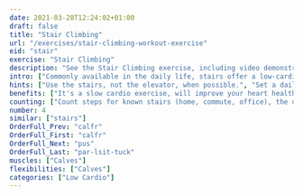 ```yaml
---
date: 2021-03-28T12:24:02+01:00
draft: false
title: "Stair Climbing"
url: "/exercises/stair-climbing-workout-exercise"
eid: "stair"
exercise: "Stair Climbing"
description: "See the Stair Climbing exercise, including video demonstration, instructions on how-to perform, benefits, activated body parts and related exercises."
intro: ["Commonly available in the daily life, stairs offer a low-cardio exercise, easy to do without any planning or even sportswear."]
hints: ["Use the stairs, not the elevator, when possible.", "Set a daily goal for climbing floors.", "Use the stairs as a warmup exercise."]
benefits: ["It's a slow cardio exercise, will improve your heart health.", "Builds endurance.", "Effectively burns calories, helps reducing weight."]
counting: ["Count steps for known stairs (home, commute, office), the define a monthly goal of steps.", "Set a minimum of daily floors to climb.", "Measure or assume the height of floors, define how many are needed to climb the Everest, set such goal for a given period.", "If you don't have a smartwatch to count stairs: in a controlled environment put a basket on the ground floor with small objects inside, take one upstairs every time you climb, and count the results in the end of the day."]
number: 4
similar: ["stairs"]
OrderFull_Prev: "calfr"
OrderFull_First: "calfr"
OrderFull_Next: "pus"
OrderFull_Last: "par-lsit-tuck"
muscles: ["Calves"]
flexibilities: ["Calves"]
categories: ["Low Cardio"]
---
```

